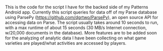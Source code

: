 This is the code for the script I have for the backed side of my Patterns Android app. Currently this script queries for data off of my Parse database using ParsePy (https://github.com/dgrtwo/ParsePy), an open source API for accessing data on Parse. The script usually takes around 10 seconds to run, with a max runtime of about 15 seconds (30 MB/s Internet connection, w/20,000 documents in the database). More features are to be added soon for the analyzing of analytic data I have been collecting on what game varieties are played/what activities are accessed by players.
